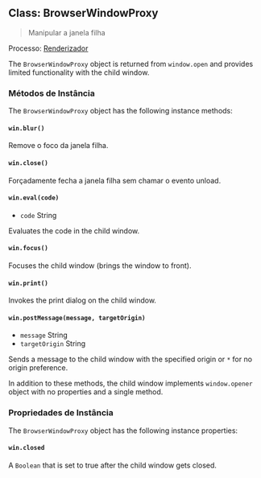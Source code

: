 ## Class: BrowserWindowProxy

> Manipular a janela filha

Processo: [Renderizador](../glossary.md#renderer-process)

The `BrowserWindowProxy` object is returned from `window.open` and provides limited functionality with the child window.

### Métodos de Instância

The `BrowserWindowProxy` object has the following instance methods:

#### `win.blur()`

Remove o foco da janela filha.

#### `win.close()`

Forçadamente fecha a janela filha sem chamar o evento unload.

#### `win.eval(code)`

* `code` String

Evaluates the code in the child window.

#### `win.focus()`

Focuses the child window (brings the window to front).

#### `win.print()`

Invokes the print dialog on the child window.

#### `win.postMessage(message, targetOrigin)`

* `message` String
* `targetOrigin` String

Sends a message to the child window with the specified origin or `*` for no origin preference.

In addition to these methods, the child window implements `window.opener` object with no properties and a single method.

### Propriedades de Instância

The `BrowserWindowProxy` object has the following instance properties:

#### `win.closed`

A `Boolean` that is set to true after the child window gets closed.
